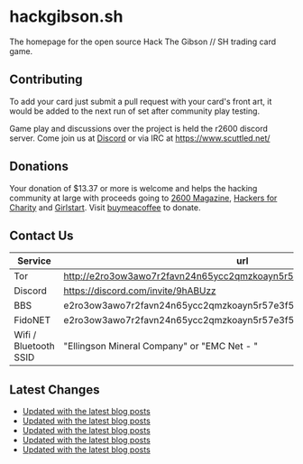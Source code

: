 # hackgibson.sh
The homepage for the open source Hack The Gibson // SH trading card game.


## Contributing

To add your card just submit a pull request with your card's front art, it would be added to the next run of set after community play testing.

Game play and discussions over the project is held the r2600 discord server. Come join us at [Discord](https://discord.com/invite/9hABUzz) or via IRC at https://www.scuttled.net/


## Donations

Your donation of $13.37 or more is welcome and helps the hacking community at large with proceeds going to [2600 Magazine](https://2600.com/), [Hackers for Charity](https://hackersforcharity.org) and [Girlstart](https://girlstart.org).  Visit [buymeacoffee](https://www.buymeacoffee.com/hackgibson.sh) to donate.


## Contact Us

Service | url
-|-
Tor | http://e2ro3ow3awo7r2favn24n65ycc2qmzkoayn5r57e3f56nvjwdcgg32ad.onion
Discord | https://discord.com/invite/9hABUzz
BBS | e2ro3ow3awo7r2favn24n65ycc2qmzkoayn5r57e3f56nvjwdcgg32ad.onion:23
FidoNET | e2ro3ow3awo7r2favn24n65ycc2qmzkoayn5r57e3f56nvjwdcgg32ad.onion:24554
Wifi / Bluetooth SSID | "Ellingson Mineral Company" or "EMC Net - <fidonet address>"

## Latest Changes
<!-- BLOG-POST-LIST:START -->
- [Updated with the latest blog posts](https://github.com/DFW2600/hackgibson.sh/commit/69dc1fc39ce8664e21625d7770cd820514da198e)
- [Updated with the latest blog posts](https://github.com/DFW2600/hackgibson.sh/commit/1c4feefd6e8ddb9446323b6e093f67d5dbe63f31)
- [Updated with the latest blog posts](https://github.com/DFW2600/hackgibson.sh/commit/a8b8b58fb6465fc0e7cf2db1e756709fb98c343a)
- [Updated with the latest blog posts](https://github.com/DFW2600/hackgibson.sh/commit/6793009c7cecb90b67be2a7c6fb148ca80694e58)
- [Updated with the latest blog posts](https://github.com/DFW2600/hackgibson.sh/commit/9112b5bbe52ef8fe41d7d3108695d5d5a232cd0e)
<!-- BLOG-POST-LIST:END -->

